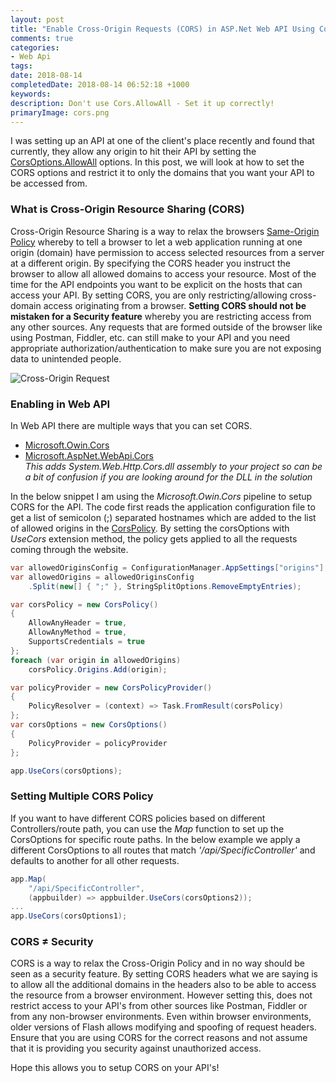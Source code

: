 ```yaml
---
layout: post
title: "Enable Cross-Origin Requests (CORS) in ASP.Net Web API Using CorsOptions"
comments: true
categories:
- Web Api
tags: 
date: 2018-08-14
completedDate: 2018-08-14 06:52:18 +1000
keywords: 
description: Don't use Cors.AllowAll - Set it up correctly!
primaryImage: cors.png
---
```


I was setting up an API at one of the client's place recently and found that currently, they allow any origin to hit their API by setting the [CorsOptions.AllowAll](<https://msdn.microsoft.com/en-us/library/dn450212(v=vs.113).aspx>) options. In this post, we will look at how to set the CORS options and restrict it to only the domains that you want your API to be accessed from.

### What is Cross-Origin Resource Sharing (CORS)

Cross-Origin Resource Sharing is a way to relax the browsers [Same-Origin Policy](https://developer.mozilla.org/en-US/docs/Web/Security/Same-origin_policy) whereby to tell a browser to let a web application running at one origin (domain) have permission to access selected resources from a server at a different origin. By specifying the CORS header you instruct the browser to allow all allowed domains to access your resource. Most of the time for the API endpoints you want to be explicit on the hosts that can access your API. By setting CORS, you are only restricting/allowing cross-domain access originating from a browser. **Setting CORS should not be mistaken for a Security feature** whereby you are restricting access from any other sources. Any requests that are formed outside of the browser like using Postman, Fiddler, etc. can still make to your API and you need appropriate authorization/authentication to make sure you are not exposing data to unintended people.

<img src="/images/cors.png" alt="Cross-Origin Request" class="center" >

### Enabling in Web API

In Web API there are multiple ways that you can set CORS.

- [Microsoft.Owin.Cors](https://www.nuget.org/packages/Microsoft.Owin.Cors/)
- [Microsoft.AspNet.WebApi.Cors](https://www.nuget.org/packages/Microsoft.AspNet.WebApi.Cors)  
  _This adds *System.Web.Http.Cors.dll* assembly to your project so can be a bit of confusion if you are looking around for the DLL in the solution_

In the below snippet I am using the _Microsoft.Owin.Cors_ pipeline to setup CORS for the API. The code first reads the application configuration file to get a list of semicolon (;) separated hostnames which are added to the list of allowed origins in the [CorsPolicy](<https://docs.microsoft.com/en-us/previous-versions/aspnet/web-frameworks/dn726408(v=vs.118)>). By setting the corsOptions with _UseCors_ extension method, the policy gets applied to all the requests coming through the website.

```csharp
var allowedOriginsConfig = ConfigurationManager.AppSettings["origins"];
var allowedOrigins = allowedOriginsConfig
    .Split(new[] { ";" }, StringSplitOptions.RemoveEmptyEntries);

var corsPolicy = new CorsPolicy()
{
    AllowAnyHeader = true,
    AllowAnyMethod = true,
    SupportsCredentials = true
};
foreach (var origin in allowedOrigins)
    corsPolicy.Origins.Add(origin);

var policyProvider = new CorsPolicyProvider()
{
    PolicyResolver = (context) => Task.FromResult(corsPolicy)
};
var corsOptions = new CorsOptions()
{
    PolicyProvider = policyProvider
};

app.UseCors(corsOptions);
```

### Setting Multiple CORS Policy

If you want to have different CORS policies based on different Controllers/route path, you can use the _Map_ function to set up the CorsOptions for specific route paths. In the below example we apply a different CorsOptions to all routes that match _'/api/SpecificController'_ and defaults to another for all other requests.

```csharp
app.Map(
    "/api/SpecificController",
    (appbuilder) => appbuilder.UseCors(corsOptions2));
...
app.UseCors(corsOptions1);
```

### CORS ≠ Security

CORS is a way to relax the Cross-Origin Policy and in no way should be seen as a security feature. By setting CORS headers what we are saying is to allow all the additional domains in the headers also to be able to access the resource from a browser environment. However setting this, does not restrict access to your API's from other sources like Postman, Fiddler or from any non-browser environments. Even within browser environments, older versions of Flash allows modifying and spoofing of request headers. Ensure that you are using CORS for the correct reasons and not assume that it is providing you security against unauthorized access.

Hope this allows you to setup CORS on your API's!
